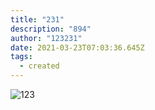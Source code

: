 ```yaml
---
title: "231"
description: "894"
author: "123231"
date: 2021-03-23T07:03:36.645Z
tags:
  - created
---
```

![123](/static/img/img-20210312-wa0121.jpg "9898")